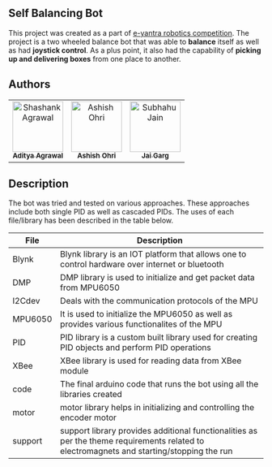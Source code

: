 ## Self Balancing Bot
This project was created as a part of [e-yantra robotics competition](https://e-yantra.org/). The project is a two wheeled balance bot that was able to **balance** itself as well as had **joystick control**. As a plus point, it also had the capability of **picking up and delivering boxes** from one place to another.

## Authors
<table>
  <tbody><tr>
    <td align="center"><a href="https://github.com/adiagr"><img src="https://avatars1.githubusercontent.com/u/21157331?s=400&u=b85230f9847b83c55bc04fd52458e98410a01b64&v=4" width="100px;" alt="Shashank Agrawal" style="max-width:100%;"><br><sub><b>Aditya Agrawal</b></sub></a></td>
    <td align="center"><a href="https://github.com/AshishOhri"><img src="https://avatars1.githubusercontent.com/u/44030156?s=460&amp;v=4" width="100px;" alt="Ashish Ohri" style="max-width:100%;"><br><sub><b>Ashish Ohri</b></sub></a></td>
    <td align="center"><a href="https://github.com/jaigarg2"><img src="https://avatars3.githubusercontent.com/u/44141271?s=400&v=4" width="100px;" alt="Subhahu Jain" style="max-width:100%;"><br><sub><b>Jai Garg</b></sub></a></td>
  </tr>
 </tbody></table>
 
 ## Description
The bot was tried and tested on various approaches. These approaches include both single PID as well as cascaded PIDs. The uses of each file/library has been described in the table below.

|File|Description|
|---------------|---------------------------------------------|
|Blynk|Blynk library is an IOT platform that allows one to control hardware over internet or bluetooth|
|DMP|DMP library is used to initialize and get packet data from MPU6050|
|I2Cdev|Deals with the communication protocols of the MPU|
|MPU6050|It is used to initialize the MPU6050 as well as provides various functionalites of the MPU|
|PID|PID library is a custom built library used for creating PID objects and perform PID operations|
|XBee|XBee library is used for reading data from XBee module|
|code|The final arduino code that runs the bot using all the libraries created|
|motor|motor library helps in initializing and controlling the encoder motor|
|support|support library provides additional functionalities as per the theme requirements related to electromagnets and starting/stopping the run|
